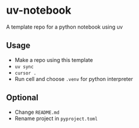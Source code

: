 # uv-notebook

A template repo for a python notebook using uv

## Usage

- Make a repo using this template
- `uv sync`
- `cursor .`
- Run cell and choose `.venv` for python interpreter

## Optional

- Change `README.md`
- Rename project in `pyproject.toml`
